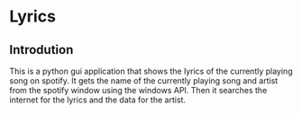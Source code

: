 # Lyrics
## Introdution
  This is a python gui application that shows the lyrics of the currently playing song on spotify.
  It gets the name of the currently playing song and artist from the spotify window using the windows API. Then it searches the internet for the lyrics and the data for the artist.
